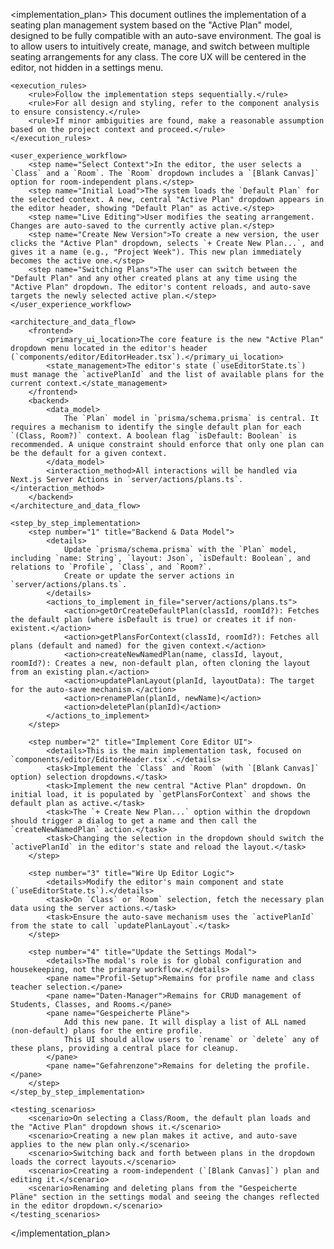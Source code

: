 <implementation_plan>
    <objective>
        This document outlines the implementation of a seating plan management system based on the "Active Plan" model, designed to be fully compatible with an auto-save environment.
        The goal is to allow users to intuitively create, manage, and switch between multiple seating arrangements for any class. The core UX will be centered in the editor, not hidden in a settings menu.
    </objective>

    <execution_rules>
        <rule>Follow the implementation steps sequentially.</rule>
        <rule>For all design and styling, refer to the component analysis to ensure consistency.</rule>
        <rule>If minor ambiguities are found, make a reasonable assumption based on the project context and proceed.</rule>
    </execution_rules>

    <user_experience_workflow>
        <step name="Select Context">In the editor, the user selects a `Class` and a `Room`. The `Room` dropdown includes a `[Blank Canvas]` option for room-independent plans.</step>
        <step name="Initial Load">The system loads the `Default Plan` for the selected context. A new, central "Active Plan" dropdown appears in the editor header, showing "Default Plan" as active.</step>
        <step name="Live Editing">User modifies the seating arrangement. Changes are auto-saved to the currently active plan.</step>
        <step name="Create New Version">To create a new version, the user clicks the "Active Plan" dropdown, selects `+ Create New Plan...`, and gives it a name (e.g., "Project Week"). This new plan immediately becomes the active one.</step>
        <step name="Switching Plans">The user can switch between the "Default Plan" and any other created plans at any time using the "Active Plan" dropdown. The editor's content reloads, and auto-save targets the newly selected active plan.</step>
    </user_experience_workflow>

    <architecture_and_data_flow>
        <frontend>
            <primary_ui_location>The core feature is the new "Active Plan" dropdown menu located in the editor's header (`components/editor/EditorHeader.tsx`).</primary_ui_location>
            <state_management>The editor's state (`useEditorState.ts`) must manage the `activePlanId` and the list of available plans for the current context.</state_management>
        </frontend>
        <backend>
            <data_model>
                The `Plan` model in `prisma/schema.prisma` is central. It requires a mechanism to identify the single default plan for each `(Class, Room?)` context. A boolean flag `isDefault: Boolean` is recommended. A unique constraint should enforce that only one plan can be the default for a given context.
            </data_model>
            <interaction_method>All interactions will be handled via Next.js Server Actions in `server/actions/plans.ts`.</interaction_method>
        </backend>
    </architecture_and_data_flow>

    <step_by_step_implementation>
        <step number="1" title="Backend & Data Model">
            <details>
                Update `prisma/schema.prisma` with the `Plan` model, including `name: String`, `layout: Json`, `isDefault: Boolean`, and relations to `Profile`, `Class`, and `Room?`.
                Create or update the server actions in `server/actions/plans.ts`.
            </details>
            <actions_to_implement in_file="server/actions/plans.ts">
                <action>getOrCreateDefaultPlan(classId, roomId?): Fetches the default plan (where isDefault is true) or creates it if non-existent.</action>
                <action>getPlansForContext(classId, roomId?): Fetches all plans (default and named) for the given context.</action>
                <action>createNewNamedPlan(name, classId, layout, roomId?): Creates a new, non-default plan, often cloning the layout from an existing plan.</action>
                <action>updatePlanLayout(planId, layoutData): The target for the auto-save mechanism.</action>
                <action>renamePlan(planId, newName)</action>
                <action>deletePlan(planId)</action>
            </actions_to_implement>
        </step>

        <step number="2" title="Implement Core Editor UI">
            <details>This is the main implementation task, focused on `components/editor/EditorHeader.tsx`.</details>
            <task>Implement the `Class` and `Room` (with `[Blank Canvas]` option) selection dropdowns.</task>
            <task>Implement the new central "Active Plan" dropdown. On initial load, it is populated by `getPlansForContext` and shows the default plan as active.</task>
            <task>The `+ Create New Plan...` option within the dropdown should trigger a dialog to get a name and then call the `createNewNamedPlan` action.</task>
            <task>Changing the selection in the dropdown should switch the `activePlanId` in the editor's state and reload the layout.</task>
        </step>

        <step number="3" title="Wire Up Editor Logic">
            <details>Modify the editor's main component and state (`useEditorState.ts`).</details>
            <task>On `Class` or `Room` selection, fetch the necessary plan data using the server actions.</task>
            <task>Ensure the auto-save mechanism uses the `activePlanId` from the state to call `updatePlanLayout`.</task>
        </step>

        <step number="4" title="Update the Settings Modal">
            <details>The modal's role is for global configuration and housekeeping, not the primary workflow.</details>
            <pane name="Profil-Setup">Remains for profile name and class teacher selection.</pane>
            <pane name="Daten-Manager">Remains for CRUD management of Students, Classes, and Rooms.</pane>
            <pane name="Gespeicherte Pläne">
                Add this new pane. It will display a list of ALL named (non-default) plans for the entire profile.
                This UI should allow users to `rename` or `delete` any of these plans, providing a central place for cleanup.
            </pane>
            <pane name="Gefahrenzone">Remains for deleting the profile.</pane>
        </step>
    </step_by_step_implementation>

    <testing_scenarios>
        <scenario>On selecting a Class/Room, the default plan loads and the "Active Plan" dropdown shows it.</scenario>
        <scenario>Creating a new plan makes it active, and auto-save applies to the new plan only.</scenario>
        <scenario>Switching back and forth between plans in the dropdown loads the correct layouts.</scenario>
        <scenario>Creating a room-independent (`[Blank Canvas]`) plan and editing it.</scenario>
        <scenario>Renaming and deleting plans from the "Gespeicherte Pläne" section in the settings modal and seeing the changes reflected in the editor dropdown.</scenario>
    </testing_scenarios>
</implementation_plan>

